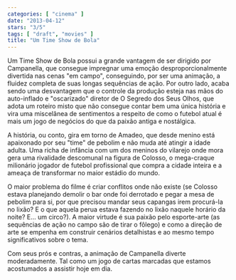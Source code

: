 ```yaml
---
categories: [ "cinema" ]
date: "2013-04-12"
stars: "3/5"
tags: [ "draft", "movies" ]
title: "Um Time Show de Bola"
---
```

Um Time Show de Bola possui a grande vantagem de ser dirigido por
Campanella, que consegue impregnar uma emoção desproporcionalmente
divertida nas cenas "em campo", conseguindo, por ser uma animação,
a fluidez completa de suas longas sequências de ação. Por outro lado,
acaba sendo uma desvantagem que o controle da produção esteja nas mãos
do auto-inflado e "oscarizado" diretor de O Segredo dos Seus Olhos, que
adota um roteiro misto que não consegue contar bem uma única história
e vira uma miscelânea de sentimentos a respeito de como o futebol atual
é mais um jogo de negócios do que da paixão antiga e nostálgica.

A história, ou conto, gira em torno de Amadeo, que desde menino está
apaixonado por seu "time" de pebolim e não muda até atingir a idade
adulta. Uma richa de infância com um dos meninos do vilarejo onde
mora gera uma rivalidade descomunal na figura de Colosso, o mega-craque
milionário jogador de futebol profissional que compra a cidade inteira
e a ameaça de transformar no maior estádio do mundo.

O maior problema do filme é criar conflitos onde não existe (se Colosso
estava planejando demolir o bar onde foi derrotado e pegar a mesa de
pebolim para si, por que precisou mandar seus capangas irem procurá-la no
lixão? E o que aquela perua estava fazendo no lixão naquele horário da
noite? E... um circo?). A maior virtude é sua paixão pelo esporte-arte
(as sequências de ação no campo são de tirar o fôlego) e como a
direção de arte se empenha em construir cenários detalhistas e ao
mesmo tempo significativos sobre o tema.

Com seus prós e contras, a animação de Campanella diverte
moderadamente. Tal como um jogo de cartas marcadas que estamos acostumados
a assistir hoje em dia.

